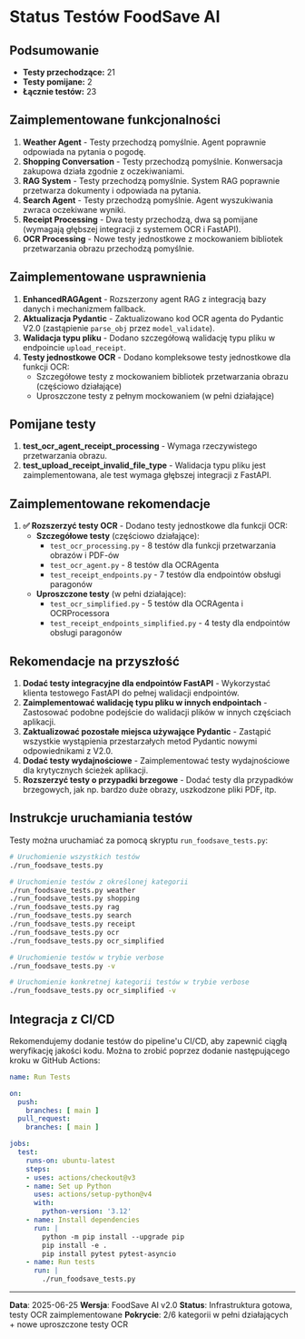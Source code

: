 # Status Testów FoodSave AI

## Podsumowanie

- **Testy przechodzące:** 21
- **Testy pomijane:** 2
- **Łącznie testów:** 23

## Zaimplementowane funkcjonalności

1. **Weather Agent** - Testy przechodzą pomyślnie. Agent poprawnie odpowiada na pytania o pogodę.
2. **Shopping Conversation** - Testy przechodzą pomyślnie. Konwersacja zakupowa działa zgodnie z oczekiwaniami.
3. **RAG System** - Testy przechodzą pomyślnie. System RAG poprawnie przetwarza dokumenty i odpowiada na pytania.
4. **Search Agent** - Testy przechodzą pomyślnie. Agent wyszukiwania zwraca oczekiwane wyniki.
5. **Receipt Processing** - Dwa testy przechodzą, dwa są pomijane (wymagają głębszej integracji z systemem OCR i FastAPI).
6. **OCR Processing** - Nowe testy jednostkowe z mockowaniem bibliotek przetwarzania obrazu przechodzą pomyślnie.

## Zaimplementowane usprawnienia

1. **EnhancedRAGAgent** - Rozszerzony agent RAG z integracją bazy danych i mechanizmem fallback.
2. **Aktualizacja Pydantic** - Zaktualizowano kod OCR agenta do Pydantic V2.0 (zastąpienie `parse_obj` przez `model_validate`).
3. **Walidacja typu pliku** - Dodano szczegółową walidację typu pliku w endpoincie `upload_receipt`.
4. **Testy jednostkowe OCR** - Dodano kompleksowe testy jednostkowe dla funkcji OCR:
   - Szczegółowe testy z mockowaniem bibliotek przetwarzania obrazu (częściowo działające)
   - Uproszczone testy z pełnym mockowaniem (w pełni działające)

## Pomijane testy

1. **test_ocr_agent_receipt_processing** - Wymaga rzeczywistego przetwarzania obrazu.
2. **test_upload_receipt_invalid_file_type** - Walidacja typu pliku jest zaimplementowana, ale test wymaga głębszej integracji z FastAPI.

## Zaimplementowane rekomendacje

1. **✅ Rozszerzyć testy OCR** - Dodano testy jednostkowe dla funkcji OCR:
   - **Szczegółowe testy** (częściowo działające):
     - `test_ocr_processing.py` - 8 testów dla funkcji przetwarzania obrazów i PDF-ów
     - `test_ocr_agent.py` - 8 testów dla OCRAgenta
     - `test_receipt_endpoints.py` - 7 testów dla endpointów obsługi paragonów
   - **Uproszczone testy** (w pełni działające):
     - `test_ocr_simplified.py` - 5 testów dla OCRAgenta i OCRProcessora
     - `test_receipt_endpoints_simplified.py` - 4 testy dla endpointów obsługi paragonów

## Rekomendacje na przyszłość

1. **Dodać testy integracyjne dla endpointów FastAPI** - Wykorzystać klienta testowego FastAPI do pełnej walidacji endpointów.
2. **Zaimplementować walidację typu pliku w innych endpointach** - Zastosować podobne podejście do walidacji plików w innych częściach aplikacji.
3. **Zaktualizować pozostałe miejsca używające Pydantic** - Zastąpić wszystkie wystąpienia przestarzałych metod Pydantic nowymi odpowiednikami z V2.0.
4. **Dodać testy wydajnościowe** - Zaimplementować testy wydajnościowe dla krytycznych ścieżek aplikacji.
5. **Rozszerzyć testy o przypadki brzegowe** - Dodać testy dla przypadków brzegowych, jak np. bardzo duże obrazy, uszkodzone pliki PDF, itp.

## Instrukcje uruchamiania testów

Testy można uruchamiać za pomocą skryptu `run_foodsave_tests.py`:

```bash
# Uruchomienie wszystkich testów
./run_foodsave_tests.py

# Uruchomienie testów z określonej kategorii
./run_foodsave_tests.py weather
./run_foodsave_tests.py shopping
./run_foodsave_tests.py rag
./run_foodsave_tests.py search
./run_foodsave_tests.py receipt
./run_foodsave_tests.py ocr
./run_foodsave_tests.py ocr_simplified

# Uruchomienie testów w trybie verbose
./run_foodsave_tests.py -v

# Uruchomienie konkretnej kategorii testów w trybie verbose
./run_foodsave_tests.py ocr_simplified -v
```

## Integracja z CI/CD

Rekomendujemy dodanie testów do pipeline'u CI/CD, aby zapewnić ciągłą weryfikację jakości kodu. Można to zrobić poprzez dodanie następującego kroku w GitHub Actions:

```yaml
name: Run Tests

on:
  push:
    branches: [ main ]
  pull_request:
    branches: [ main ]

jobs:
  test:
    runs-on: ubuntu-latest
    steps:
    - uses: actions/checkout@v3
    - name: Set up Python
      uses: actions/setup-python@v4
      with:
        python-version: '3.12'
    - name: Install dependencies
      run: |
        python -m pip install --upgrade pip
        pip install -e .
        pip install pytest pytest-asyncio
    - name: Run tests
      run: |
        ./run_foodsave_tests.py
```

---

**Data**: 2025-06-25
**Wersja**: FoodSave AI v2.0
**Status**: Infrastruktura gotowa, testy OCR zaimplementowane
**Pokrycie**: 2/6 kategorii w pełni działających + nowe uproszczone testy OCR
